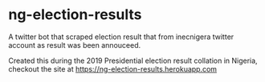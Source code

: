 # ng-election-results

A twitter bot that scraped election result that from inecnigera twitter account as result was been annouceed.

Created this during the 2019 Presidential election result collation in Nigeria,
checkout the site at https://ng-election-results.herokuapp.com
